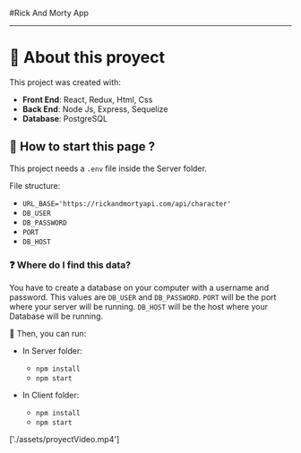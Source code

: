 #Rick And Morty App
***

# 📌 About this proyect

This project was created with:
- __Front End__: React, Redux, Html, Css
- __Back End__: Node Js, Express, Sequelize
- __Database__: PostgreSQL

## 📌 How to start this page ?

This project needs a `.env` file inside the Server folder.

File structure:
- `URL_BASE='https://rickandmortyapi.com/api/character'`
- `DB_USER`
- `DB_PASSWORD`
- `PORT`
- `DB_HOST`

### ❓ Where do I find this data?
You have to create a database on your computer with a username and password. This values are `DB_USER` and `DB_PASSWORD`.
`PORT` will be the port where your server will be running.
`DB_HOST` will be the host where your Database will be running.

📍 Then, you can run:

- In Server folder:
  - `npm install` 
  - `npm start` 

- In Client folder:
  - `npm install` 
  - `npm start` 

<!-- Open [http://localhost:3000](http://localhost:3000) to view it in your browser. -->

['./assets/proyectVideo.mp4']
